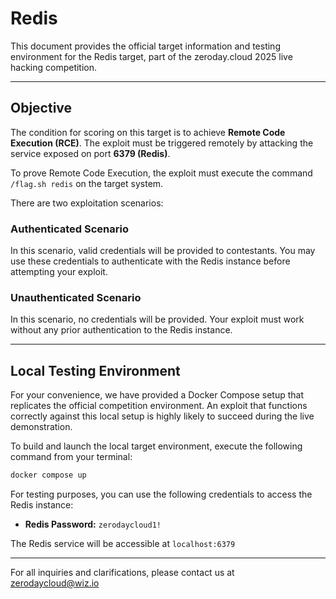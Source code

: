# Redis

This document provides the official target information and testing environment for the Redis target, part of the zeroday.cloud 2025 live hacking competition.

---

## Objective

The condition for scoring on this target is to achieve **Remote Code Execution (RCE)**. The exploit must be triggered remotely by attacking the service exposed on port **6379 (Redis)**.

To prove Remote Code Execution, the exploit must execute the command `/flag.sh redis` on the target system.

There are two exploitation scenarios:

### Authenticated Scenario
In this scenario, valid credentials will be provided to contestants. You may use these credentials to authenticate with the Redis instance before attempting your exploit.

### Unauthenticated Scenario  
In this scenario, no credentials will be provided. Your exploit must work without any prior authentication to the Redis instance.

---

## Local Testing Environment

For your convenience, we have provided a Docker Compose setup that replicates the official competition environment. An exploit that functions correctly against this local setup is highly likely to succeed during the live demonstration.

To build and launch the local target environment, execute the following command from your terminal:

```bash
docker compose up
```

For testing purposes, you can use the following credentials to access the Redis instance:
- **Redis Password:** `zerodaycloud1!`

The Redis service will be accessible at `localhost:6379`

---

For all inquiries and clarifications, please contact us at zerodaycloud@wiz.io